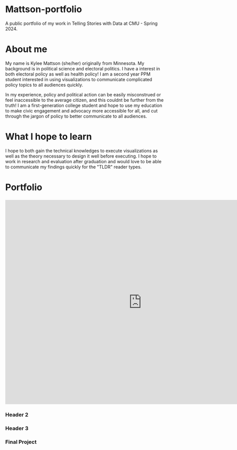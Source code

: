 # Mattson-portfolio
A public portfolio of my work in Telling Stories with Data at CMU - Spring 2024. 

# About me
My name is Kylee Mattson (she/her) originally from Minnesota. My background is in political science and electoral politics. I have a interest in both electoral policy as well as health policy! I am a second year PPM student interested in using visualizations to communicate complicated policy topics to all audiences quickly. 

In my experience, policy and political action can be easily misconstrued or feel inaccessible to the average citizen, and this couldnt be further from the truth! I am a first-generation college student and hope to use my education to make civic engagement and advocacy more accessible for all, and cut through the jargon of policy to better communicate to all audiences.

# What I hope to learn
I hope to both gain the technical knowledges to execute visualizations as well as the theory necessary to design it well before executing. I hope to work in research and evaluation after graduation and would love to be able to communicate my findings quickly for the "TLDR" reader types. 

# Portfolio

### 

<iframe src="https://data.oecd.org/chart/7khL" width="860" height="645" style="border: 0" mozallowfullscreen="true" webkitallowfullscreen="true" allowfullscreen="true"><a href="https://data.oecd.org/chart/7khL" target="_blank">OECD Chart: General government debt, Total, % of GDP, Annual, 2009</a></iframe>

### Header 2

### Header 3

### Final Project
